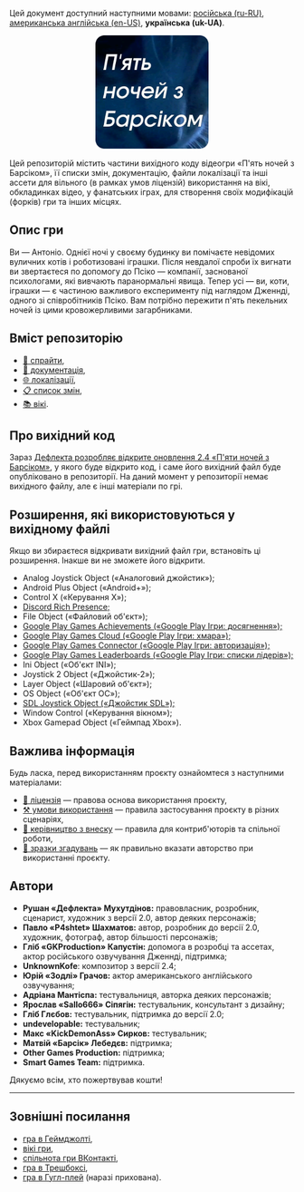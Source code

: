 Цей документ доступний наступними мовами: [російська (ru-RU)](/docs/README_ru-RU.md), [американська англійська (en-US)](/README.md), **українська (uk-UA)**.

<p align="center">
  <img src="/sprites/repo_icon_uk-UA.png" alt="Значок репозиторію з текстом «П'ять ночей з Барсіком»" width="200" />
</p>

Цей репозиторій містить частини вихідного коду відеогри «П'ять ночей з Барсіком», її списки змін, документацію, файли локалізації та інші ассети для вільного (в рамках умов ліцензій) використання на вікі, обкладинках відео, у фанатських іграх, для створення своїх модифікацій (форків) гри та інших місцях.

## Опис гри

Ви — Антоніо. Однієї ночі у своєму будинку ви помічаєте невідомих вуличних котів і роботизовані іграшки. Після невдалої спроби їх вигнати ви звертаєтеся по допомогу до Псіко — компанії, заснованої психологами, які вивчають паранормальні явища. Тепер усі — ви, коти, іграшки — є частиною важливого експерименту під наглядом Дженнді, одного зі співробітників Псіко. Вам потрібно пережити п'ять пекельних ночей із цими кровожерливими загарбниками.

## Вміст репозиторію

* [👾 спрайти](/sprites/),
* [📖 документація](/docs/),
* [🌐 локалізації](/langs/),
* [📋 список змін](/docs/CHANGELOG_ru-RU.md),
* [📚 вікі](/wiki/).

## Про вихідний код

Зараз [Дефлекта розробляє відкрите оновлення 2.4 «П'яти ночей з Барсіком»](https://github.com/RushanM/Five-Nights-with-Barsik/issues/2), у якого буде відкрито код, і саме його вихідний файл буде опубліковано в репозиторії. На даний момент у репозиторії немає вихідного файлу, але є інші матеріали по грі.

## Розширення, які використовуються у вихідному файлі

Якщо ви збираєтеся відкривати вихідний файл гри, встановіть ці розширення. Інакше ви не зможете його відкрити.

* Analog Joystick Object («Аналоговий джойстик»);
* Android Plus Object («Android+»);
* Control X («Керування X»);
* [Discord Rich Presence;](https://community.clickteam.com/forum/thread/105184-drpc-discord-rich-presence-extension/)
* File Object («Файловий об'єкт»);
* [Google Play Games Achievements («Google Play Ігри: досягнення»);](https://clickstore.clickteam.com/google_play_games_objects)
* [Google Play Games Cloud («Google Play Ігри: хмара»);](https://clickstore.clickteam.com/google_play_games_objects)
* [Google Play Games Connector («Google Play Ігри: авторизація»);](https://clickstore.clickteam.com/google_play_games_objects)
* [Google Play Games Leaderboards («Google Play Ігри: списки лідерів»);](https://clickstore.clickteam.com/google_play_games_objects)
* Ini Object («Об'єкт INI»);
* Joystick 2 Object («Джойстик-2»);
* Layer Object («Шаровий об'єкт»);
* OS Object («Об'єкт ОС»);
* [SDL Joystick Object («Джойстик SDL»);](https://gitlab.com/PiKeyAr/SDLJoystick/-/releases)
* Window Control («Керування вікном»);
* Xbox Gamepad Object («Геймпад Xbox»).

## Важлива інформація

Будь ласка, перед використанням проєкту ознайомтеся з наступними матеріалами:

* [📜 ліцензія](/docs/LICENSE_uk-UA.md) — правова основа використання проєкту,
* [⚒️ умови використання](/docs/TERMS_OF_USE_uk-UA.md) — правила застосування проєкту в різних сценаріях,
* [🤝 керівництво з внеску](/docs/CONTRIBUTING_uk-UA.md) — правила для контриб'юторів та спільної роботи,
* [👤 зразки згадувань](/docs/ATTRIBUTION_uk-UA.md) — як правильно вказати авторство при використанні проєкту.

## Автори

* **Рушан «Дефлекта» Мухутдінов:** правовласник, розробник, сценарист, художник з версії 2.0, автор деяких персонажів;
* **Павло «P4shtet» Шахматов:** автор, розробник до версії 2.0, художник, фотограф, автор більшості персонажів;
* **Гліб «GKProduction» Капустін:** допомога в розробці та ассетах, актор російського озвучування Дженнді, підтримка;
* **UnknownKofe**: композитор з версії 2.4;
* **Юрій «Зодлі» Грачов:** актор американського англійського озвучування;
* **Адріана Мантіспа:** тестувальниця, авторка деяких персонажів;
* **Ярослав «Sallo666» Сіпягін:** тестувальник, консультант з дизайну;
* **Гліб Глєбов:** тестувальник, підтримка до версії 2.0;
* **undevelopable:** тестувальник;
* **Макс «KickDemonAss» Сирков:** тестувальник;
* **Матвій «Барсік» Лебедєв:** підтримка;
* **Other Games Production:** підтримка;
* **Smart Games Team:** підтримка.

Дякуємо всім, хто пожертвував кошти!

---

## Зовнішні посилання

* [гра в Геймджолті](https://gamejolt.com/games/fnwb/653514),
* [вікі гри](https://five-nights-with-barsik.fandom.com/ru/wiki/Вики_серий_«Одна_ночь_с_Котей»_и_«Пять_ночей_с_Барсиком»),
* [спільнота гри ВКонтакті](https://vk.com/fivenightswithbarsik),
* [гра в Трешбоксі](https://trashbox.ru/link/pyat-nochej-u-barsika-android),
* [гра в Гугл-плей](https://play.google.com/store/apps/details?id=ru.deflecta.fnwb) (наразі прихована).
